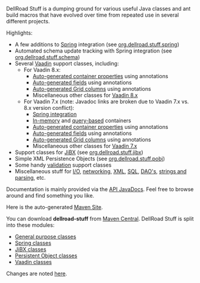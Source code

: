 DellRoad Stuff is a dumping ground for various useful Java classes and ant build macros that have evolved over time from repeated use in several different projects.

Highlights:
  * A few additions to [Spring](http://www.springframework.org/) integration (see [org.dellroad.stuff.spring](http://archiecobbs.github.io/dellroad-stuff/site/apidocs/index.html?org/dellroad/stuff/spring/package-summary.html))
  * Automated schema update tracking with Spring integration (see [org.dellroad.stuff.schema](http://archiecobbs.github.io/dellroad-stuff/site/apidocs/index.html?org/dellroad/stuff/schema/package-summary.html))
  * Several [Vaadin](http://vaadin.com) support classes, including:
    * For Vaadin 8.x:
      * [Auto-generated container properties](http://archiecobbs.github.io/dellroad-stuff/site/apidocs/index.html?org/dellroad/stuff/vaadin8/ProvidesProperty.html) using annotations
      * [Auto-generated fields](http://archiecobbs.github.io/dellroad-stuff/site/apidocs/index.html?org/dellroad/stuff/vaadin8/FieldBuilder.html) using annotations
      * [Auto-generated Grid columns](http://archiecobbs.github.io/dellroad-stuff/site/apidocs/index.html?org/dellroad/stuff/vaadin8/GridColumn.html) using annotations
      * Miscellaneous other classes for [Vaadin 8.x](http://archiecobbs.github.io/dellroad-stuff/site/apidocs/index.html?org/dellroad/stuff/vaadin8/package-summary.html)
    * For Vaadin 7.x (note: Javadoc links are broken due to Vaadin 7.x vs. 8.x version conflict):
      * [Spring integration](http://archiecobbs.github.io/dellroad-stuff/site/apidocs/index.html?org/dellroad/stuff/vaadin7/SpringVaadinServlet.html)
      * [In-memory](http://archiecobbs.github.io/dellroad-stuff/site/apidocs/index.html?org/dellroad/stuff/vaadin7/AbstractSimpleContainer.html) and [query-based](http://archiecobbs.github.io/dellroad-stuff/site/apidocs/index.html?org/dellroad/stuff/vaadin7/AbstractQueryContainer.html) containers
      * [Auto-generated container properties](http://archiecobbs.github.io/dellroad-stuff/site/apidocs/index.html?org/dellroad/stuff/vaadin7/ProvidesProperty.html) using annotations
      * [Auto-generated fields](http://archiecobbs.github.io/dellroad-stuff/site/apidocs/index.html?org/dellroad/stuff/vaadin7/FieldBuilder.html) using annotations
      * [Auto-generated Grid columns](http://archiecobbs.github.io/dellroad-stuff/site/apidocs/index.html?org/dellroad/stuff/vaadin7/GridColumn.html) using annotations
      * Miscellaneous other classes for [Vaadin 7.x](http://archiecobbs.github.io/dellroad-stuff/site/apidocs/index.html?org/dellroad/stuff/vaadin7/package-summary.html)
  * Support classes for [JiBX](http://jibx.sourceforge.net/) (see [org.dellroad.stuff.jibx](http://archiecobbs.github.io/dellroad-stuff/site/apidocs/index.html?org/dellroad/stuff/jibx/package-summary.html))
  * Simple XML Persistence Objects (see [org.dellroad.stuff.pobj](http://archiecobbs.github.io/dellroad-stuff/site/apidocs/index.html?org/dellroad/stuff/pobj/package-summary.html))
  * Some handy [validation](http://archiecobbs.github.io/dellroad-stuff/site/apidocs/index.html?org/dellroad/stuff/validation/package-summary.html) support classes
  * Miscellaneous stuff for [I/O](http://archiecobbs.github.io/dellroad-stuff/site/apidocs/index.html?org/dellroad/stuff/io/package-summary.html), [networking](http://archiecobbs.github.io/dellroad-stuff/site/apidocs/index.html?org/dellroad/stuff/net/package-summary.html), [XML](http://archiecobbs.github.io/dellroad-stuff/site/apidocs/index.html?org/dellroad/stuff/xml/package-summary.html), [SQL](http://archiecobbs.github.io/dellroad-stuff/site/apidocs/index.html?org/dellroad/stuff/sql/package-summary.html), [DAO's](http://archiecobbs.github.io/dellroad-stuff/site/apidocs/index.html?org/dellroad/stuff/dao/package-summary.html), [strings and parsing](http://archiecobbs.github.io/dellroad-stuff/site/apidocs/index.html?org/dellroad/stuff/string/package-summary.html), etc.

Documentation is mainly provided via the [API JavaDocs](http://archiecobbs.github.io/dellroad-stuff/site/apidocs/index.html). Feel free to browse around and find something you like.

Here is the auto-generated [Maven Site](http://archiecobbs.github.io/dellroad-stuff/site/index.html).

You can download **dellroad-stuff** from [Maven Central](http://search.maven.org/#search|ga|1|g%3Aorg.dellroad%20AND%20a%3Adellroad-stuff*). DellRoad Stuff is split into these modules:

* [General purpose classes](http://archiecobbs.github.io/dellroad-stuff/site/apidocs/index.html)
* [Spring classes](http://archiecobbs.github.io/dellroad-stuff/site/apidocs/index.html?org/dellroad/stuff/spring/package-summary.html)
* [JiBX classes](http://archiecobbs.github.io/dellroad-stuff/site/apidocs/index.html?org/dellroad/stuff/jibx/package-summary.html)
* [Persistent Object classes](http://archiecobbs.github.io/dellroad-stuff/site/apidocs/index.html?org/dellroad/stuff/pobj/package-summary.html)
* [Vaadin classes](http://archiecobbs.github.io/dellroad-stuff/site/apidocs/index.html?org/dellroad/stuff/vaadin7/package-summary.html)

Changes are noted [here](https://github.com/archiecobbs/dellroad-stuff/blob/master/CHANGES.txt).
